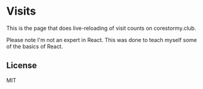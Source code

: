 # Visits

This is the page that does live-reloading of visit counts on corestormy.club.

Please note I'm not an expert in React. This was done to teach myself some of the basics of React.

## License

MIT